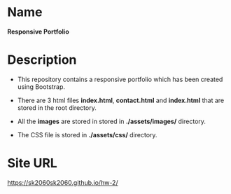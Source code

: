 # Name
**Responsive Portfolio**

# Description
* This repository contains a responsive portfolio which has been created using Bootstrap.

* There are 3 html files **index.html**, **contact.html** and **index.html** that are stored in the root directory.

* All the **images** are stored in stored in **./assets/images/** directory.

* The CSS file is stored in **./assets/css/** directory.

# Site URL
https://sk2060sk2060.github.io/hw-2/

